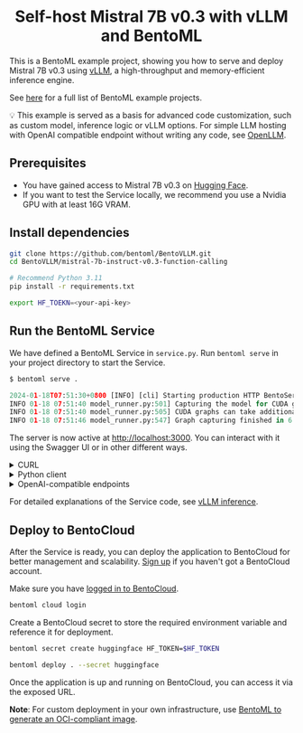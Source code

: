 <div align="center">
    <h1 align="center">Self-host Mistral 7B v0.3 with vLLM and BentoML</h1>
</div>

This is a BentoML example project, showing you how to serve and deploy Mistral 7B v0.3 using [vLLM](https://vllm.ai), a high-throughput and memory-efficient inference engine.

See [here](https://github.com/bentoml/BentoML?tab=readme-ov-file#%EF%B8%8F-what-you-can-build-with-bentoml) for a full list of BentoML example projects.

💡 This example is served as a basis for advanced code customization, such as custom model, inference logic or vLLM options. For simple LLM hosting with OpenAI compatible endpoint without writing any code, see [OpenLLM](https://github.com/bentoml/OpenLLM).


## Prerequisites

- You have gained access to Mistral 7B v0.3 on [Hugging Face](https://huggingface.co/mistralai/Mistral-7B-Instruct-v0.3).
- If you want to test the Service locally, we recommend you use a Nvidia GPU with at least 16G VRAM.

## Install dependencies

```bash
git clone https://github.com/bentoml/BentoVLLM.git
cd BentoVLLM/mistral-7b-instruct-v0.3-function-calling

# Recommend Python 3.11
pip install -r requirements.txt

export HF_TOEKN=<your-api-key>
```

## Run the BentoML Service

We have defined a BentoML Service in `service.py`. Run `bentoml serve` in your project directory to start the Service.

```python
$ bentoml serve .

2024-01-18T07:51:30+0800 [INFO] [cli] Starting production HTTP BentoServer from "service:VLLM" listening on http://localhost:3000 (Press CTRL+C to quit)
INFO 01-18 07:51:40 model_runner.py:501] Capturing the model for CUDA graphs. This may lead to unexpected consequences if the model is not static. To run the model in eager mode, set 'enforce_eager=True' or use '--enforce-eager' in the CLI.
INFO 01-18 07:51:40 model_runner.py:505] CUDA graphs can take additional 1~3 GiB memory per GPU. If you are running out of memory, consider decreasing `gpu_memory_utilization` or enforcing eager mode.
INFO 01-18 07:51:46 model_runner.py:547] Graph capturing finished in 6 secs.
```

The server is now active at [http://localhost:3000](http://localhost:3000/). You can interact with it using the Swagger UI or in other different ways.

<details>

<summary>CURL</summary>

```bash
curl -X 'POST' \
  'http://localhost:3000/generate' \
  -H 'accept: text/event-stream' \
  -H 'Content-Type: application/json' \
  -d '{
  "prompt": "Explain superconductors like I'\''m five years old",
  "tokens": null
}'
```

</details>

<details>

<summary>Python client</summary>

```python
import bentoml

with bentoml.SyncHTTPClient("http://localhost:3000") as client:
    response_generator = client.generate(
        prompt="Explain superconductors like I'm five years old",
        tokens=None
    )
    for response in response_generator:
        print(response)
```

</details>

<details>

<summary>OpenAI-compatible endpoints</summary>

This Service uses the `@openai_endpoints` decorator to set up OpenAI-compatible endpoints (`chat/completions` and `completions`). This means your client can interact with the backend Service (in this case, the VLLM class) as if they were communicating directly with OpenAI's API. This [utility](bentovllm_openai/) does not affect your BentoML Service code, and you can use it for other LLMs as well.

```python
from openai import OpenAI

client = OpenAI(base_url='http://localhost:3000/v1', api_key='na')

# Use the following func to get the available models
client.models.list()

chat_completion = client.chat.completions.create(
    model="mistralai/Mistral-7B-Instruct-v0.3",
    messages=[
        {
            "role": "user",
            "content": "Explain superconductors like I'm five years old"
        }
    ],
    stream=True,
)
for chunk in chat_completion:
    # Extract and print the content of the model's reply
    print(chunk.choices[0].delta.content or "", end="")
```

These OpenAI-compatible endpoints also support [vLLM extra parameters](https://docs.vllm.ai/en/latest/serving/openai_compatible_server.html#extra-parameters). For example, you can force the chat completion output a JSON object by using the `guided_json` parameters:

```python
from openai import OpenAI

client = OpenAI(base_url='http://localhost:3000/v1', api_key='na')

# Use the following func to get the available models
client.models.list()

json_schema = {
    "type": "object",
    "properties": {
        "city": {"type": "string"}
    }
}

chat_completion = client.chat.completions.create(
    model="mistralai/Mistral-7B-Instruct-v0.3",
    messages=[
        {
            "role": "user",
            "content": "What is the capital of France?"
        }
    ],
    extra_body=dict(guided_json=json_schema),
)
print(chat_completion.choices[0].message.content)  # will return something like: {"city": "Paris"}
```

All supported extra parameters are listed in [vLLM documentation](https://docs.vllm.ai/en/latest/serving/openai_compatible_server.html#extra-parameters).

**Note**: If your Service is deployed with [protected endpoints on BentoCloud](https://docs.bentoml.com/en/latest/bentocloud/how-tos/manage-access-token.html#access-protected-deployments), you need to set the environment variable `OPENAI_API_KEY` to your BentoCloud API key first.

```bash
export OPENAI_API_KEY={YOUR_BENTOCLOUD_API_TOKEN}
```

You can then use the following line to replace the client in the above code snippet. Refer to [Obtain the endpoint URL](https://docs.bentoml.com/en/latest/bentocloud/how-tos/call-deployment-endpoints.html#obtain-the-endpoint-url) to retrieve the endpoint URL.

```python
client = OpenAI(base_url='your_bentocloud_deployment_endpoint_url/v1')
```

</details>

For detailed explanations of the Service code, see [vLLM inference](https://docs.bentoml.org/en/latest/use-cases/large-language-models/vllm.html).

## Deploy to BentoCloud

After the Service is ready, you can deploy the application to BentoCloud for better management and scalability. [Sign up](https://www.bentoml.com/) if you haven't got a BentoCloud account.

Make sure you have [logged in to BentoCloud](https://docs.bentoml.com/en/latest/bentocloud/how-tos/manage-access-token.html).

```bash
bentoml cloud login
```

Create a BentoCloud secret to store the required environment variable and reference it for deployment.

```bash
bentoml secret create huggingface HF_TOKEN=$HF_TOKEN

bentoml deploy . --secret huggingface
```

Once the application is up and running on BentoCloud, you can access it via the exposed URL.

**Note**: For custom deployment in your own infrastructure, use [BentoML to generate an OCI-compliant image](https://docs.bentoml.com/en/latest/guides/containerization.html).
